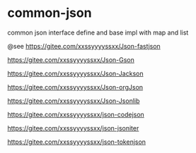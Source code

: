 # common-json
common json interface define and base impl with map and  list

@see 
https://gitee.com/xxssyyyyssxx/Json-fastjson

https://gitee.com/xxssyyyyssxx/Json-Gson

https://gitee.com/xxssyyyyssxx/Json-Jackson

https://gitee.com/xxssyyyyssxx/Json-orgJson

https://gitee.com/xxssyyyyssxx/Json-Jsonlib

https://gitee.com/xxssyyyyssxx/json-codejson

https://gitee.com/xxssyyyyssxx/json-jsoniter

https://gitee.com/xxssyyyyssxx/json-tokenjson

